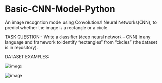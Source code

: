 # Basic-CNN-Model-Python
An image recognition model using Convolutional Neural Networks(CNN), to predict whether the image is a rectangle or a circle.

TASK QUESTION:-
Write a classifier (deep neural network – CNN) in any language and framework to identify “rectangles” from “circles” (the dataset is in repository).

DATASET EXAMPLES:

![image](https://user-images.githubusercontent.com/16772052/175969705-a6a5b5d3-10ea-4f13-bcb7-1f7334628bc9.png)

![image](https://user-images.githubusercontent.com/16772052/175968798-a8c4d5e7-2545-4e26-8cbc-e52b9e224f08.png)
